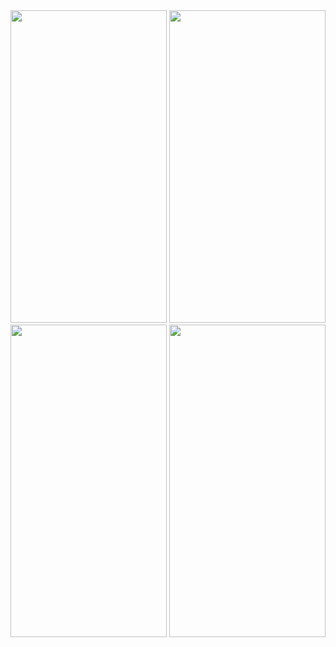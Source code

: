 <img src = "https://user-images.githubusercontent.com/113905603/229710325-41af3d3f-746b-4a98-9502-37ffbf28bcf1.png" height = 500 width = 250>
<img src = "https://user-images.githubusercontent.com/113905603/229710330-7ae0b6dc-c97a-443a-b037-1d208065bce6.png" height = 500 width = 250>
<img src = "https://user-images.githubusercontent.com/113905603/229710326-7499010f-45eb-4c15-b54b-89412a8d4214.png" height = 500 width = 250>
<img src = "https://user-images.githubusercontent.com/113905603/229710318-5dbf3c39-c25f-4cd3-b499-e7be671efa54.png" height = 500 width = 250>
